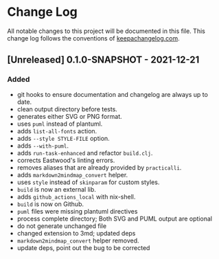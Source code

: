 # Change Log

All notable changes to this project will be documented in this file.
This change log follows the conventions of [keepachangelog.com](http://keepachangelog.com/).

## [Unreleased] 0.1.0-SNAPSHOT - 2021-12-21

### Added

- git hooks to ensure documentation and changelog are always up to date.
- clean output directory before tests.
- generates either SVG or PNG format.
- uses `puml` instead of plantuml.
- adds `list-all-fonts` action.
- adds `--style STYLE-FILE` option.
- adds `--with-puml`.
- adds `run-task-enhanced` and refactor `build.clj`.
- corrects Eastwood's linting errors.
- removes aliases that are already provided by `practicalli`.
- adds `markdown2mindmap_convert` helper.
- uses `style` instead of `skinparam` for custom styles.
- `build` is now an external lib.
- adds `github_actions_local` with nix-shell.
- `build` is now on Github.
- `puml` files were missing plantuml directives
- process complete directory; Both SVG and PUML output are optional
- do not generate unchanged file
- changed extension to 3md; updated deps
- `markdown2mindmap_convert` helper removed.
- update deps, point out the bug to be corrected
